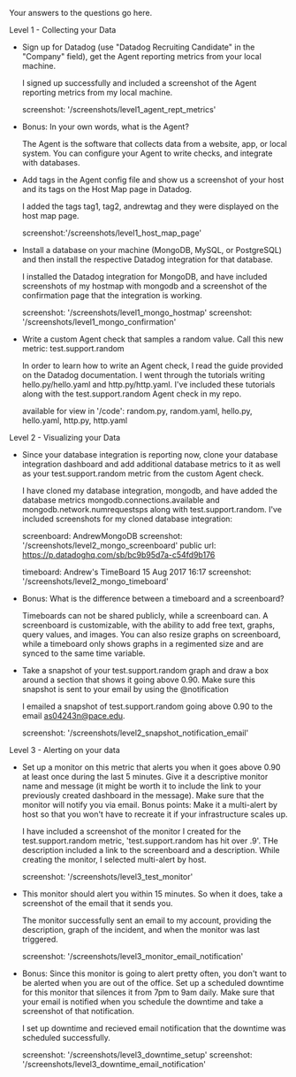 Your answers to the questions go here.

Level 1 - Collecting your Data

- Sign up for Datadog (use "Datadog Recruiting Candidate" in the "Company" field), get the Agent reporting metrics from your local machine.
  
  I signed up successfully and included a screenshot of the Agent reporting metrics from my local machine.

  screenshot: '/screenshots/level1_agent_rept_metrics'

- Bonus: In your own words, what is the Agent?

  The Agent is the software that collects data from a website, app, or local system. You can configure your Agent to write checks, and integrate with databases.

- Add tags in the Agent config file and show us a screenshot of your host and its tags on the Host Map page in Datadog.

  I added the tags tag1, tag2, andrewtag and they were displayed on the host map page.

  screenshot:'/screenshots/level1_host_map_page'

- Install a database on your machine (MongoDB, MySQL, or PostgreSQL) and then install the respective Datadog integration for that database.

  I installed the Datadog integration for MongoDB, and have included screenshots of my hostmap with mongodb and a screenshot of the confirmation page that the integration is working.

  screenshot: '/screenshots/level1_mongo_hostmap'
  screenshot: '/screenshots/level1_mongo_confirmation'

- Write a custom Agent check that samples a random value. Call this new metric: test.support.random

  In order to learn how to write an Agent check, I read the guide provided on the Datadog documentation. I went through the tutorials writing hello.py/hello.yaml and http.py/http.yaml. I've included these tutorials along with the test.support.random Agent check in my repo.
  
  available for view in '/code': random.py, random.yaml, hello.py, hello.yaml, http.py, http.yaml

Level 2 - Visualizing your Data

- Since your database integration is reporting now, clone your database integration dashboard and add additional database metrics to it as well as your test.support.random metric from the custom Agent check.

  I have cloned my database integration, mongodb, and have added the database metrics mongodb.connections.available and mongodb.network.numrequestsps along with test.support.random. I've included screenshots for my cloned database integration:

  screenboard: AndrewMongoDB 
  screenshot: '/screenshots/level2_mongo_screenboard'
  public url: https://p.datadoghq.com/sb/bc9b95d7a-c54fd9b176

  timeboard:  Andrew's TimeBoard 15 Aug 2017 16:17
  screenshot: '/screenshots/level2_mongo_timeboard'

- Bonus: What is the difference between a timeboard and a screenboard? 

  Timeboards can not be shared publicly, while a screenboard can. A screenboard is customizable, with the ability to add free text, graphs, query values, and images. You can also resize graphs on screenboard, while a timeboard only shows graphs in a regimented size and are synced to the same time variable.

- Take a snapshot of your test.support.random graph and draw a box around a section that shows it going above 0.90. Make sure this snapshot is sent to your email by using the @notification

  I emailed a snapshot of test.support.random going above 0.90 to the email as04243n@pace.edu. 

  screenshot: '/screenshots/level2_snapshot_notification_email'


Level 3 - Alerting on your data

- Set up a monitor on this metric that alerts you when it goes above 0.90 at least once during the last 5 minutes. Give it a descriptive monitor name and message (it might be worth it to include the link to your previously created dashboard in the message). Make sure that the monitor will notify you via email.
Bonus points: Make it a multi-alert by host so that you won't have to recreate it if your infrastructure scales up.
  
  I have included a screenshot of the monitor I created for the test.support.random metric, 'test.support.random has hit over .9'. THe description included a link to the screenboard and a description. While creating the monitor, I selected multi-alert by host.

  screenshot: '/screenshots/level3_test_monitor'
  
- This monitor should alert you within 15 minutes. So when it does, take a screenshot of the email that it sends you.

  The monitor successfully sent an email to my account, providing the description, graph of the incident, and when the monitor was last triggered.

  screenshot: '/screenshots/level3_monitor_email_notification'


- Bonus: Since this monitor is going to alert pretty often, you don't want to be alerted when you are out of the office. Set up a scheduled downtime for this monitor that silences it from 7pm to 9am daily. Make sure that your email is notified when you schedule the downtime and take a screenshot of that notification.

  I set up downtime and recieved email notification that the downtime was scheduled successfully.

  screenshot: '/screenshots/level3_downtime_setup'
  screenshot: '/screenshots/level3_downtime_email_notification'
